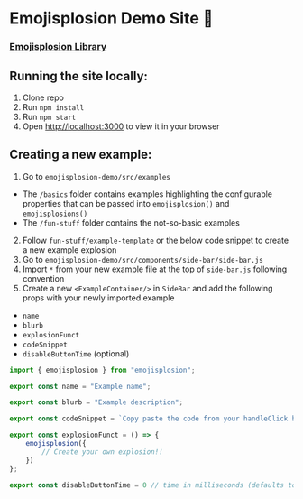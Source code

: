 # Emojisplosion Demo Site 🎉

### [Emojisplosion Library](https://github.com/JoshuaKGoldberg/emojisplosion#emojisplosion)

## Running the site locally: 

1. Clone repo
2. Run `npm install`
3. Run `npm start`
4. Open [http://localhost:3000](http://localhost:3000) to view it in your browser

## Creating a new example:

1. Go to `emojisplosion-demo/src/examples`
  - The `/basics` folder contains examples highlighting the configurable properties that can be passed into `emojisplosion()` and `emojisplosions()` 
  - The `/fun-stuff` folder contains the not-so-basic examples
2. Follow `fun-stuff/example-template` or the below code snippet to create a new example explosion
3. Go to `emojisplosion-demo/src/components/side-bar/side-bar.js`
4. Import `*` from your new example file at the top of `side-bar.js` following convention
5. Create a new `<ExampleContainer/>` in `SideBar` and add the following props with your newly imported example
  - `name`
  - `blurb`
  - `explosionFunct`
  - `codeSnippet`
  - `disableButtonTime` (optional)

```javascript
import { emojisplosion } from "emojisplosion";

export const name = "Example name";

export const blurb = "Example description";

export const codeSnippet = `Copy paste the code from your handleClick below`;

export const explosionFunct = () => {
    emojisplosion({
        // Create your own explosion!!
    })
};

export const disableButtonTime = 0 // time in milliseconds (defaults to 0);
```
